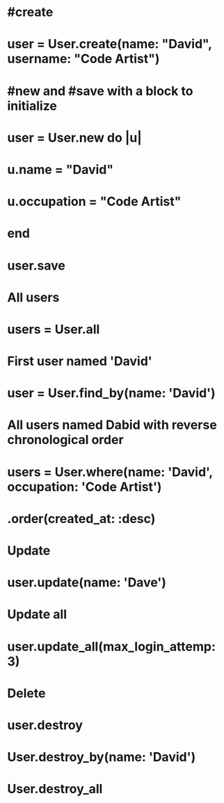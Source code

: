 # #create
# user = User.create(name: "David", username: "Code Artist")

# #new and #save with a block to initialize
# user = User.new do |u|
#   u.name = "David"
#   u.occupation = "Code Artist"
# end
# user.save

# All users
# users = User.all

# First user named 'David'
# user = User.find_by(name: 'David') 

# All users named Dabid with reverse chronological order
# users = User.where(name: 'David', occupation: 'Code Artist')
# .order(created_at: :desc)

# Update 
# user.update(name: 'Dave')

# Update all
# user.update_all(max_login_attemp: 3)

# Delete
# user.destroy
# User.destroy_by(name: 'David')
# User.destroy_all